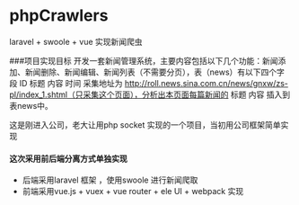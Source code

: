 # phpCrawlers
laravel + swoole + vue 实现新闻爬虫

###项目实现目标
开发一套新闻管理系统，主要内容包括以下几个功能：新闻添加、新闻删除、新闻编辑、新闻列表（不需要分页），表（news）有以下四个字段 ID 标题 内容 时间
采集地址为 http://roll.news.sina.com.cn/news/gnxw/zs-pl/index_1.shtml（只采集这个页面），分析出本页面每篇新闻的 标题 内容 插入到表news中。

这是刚进入公司，老大让用php socket 实现的一个项目，当初用公司框架简单实现

#### 这次采用前后端分离方式单独实现
* 后端采用laravel 框架 ，使用swoole 进行新闻爬取 
* 前端采用vue.js + vuex + vue router + ele UI + webpack 实现 

